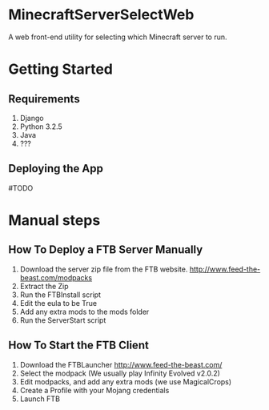 # MinecraftServerSelectWeb
A web front-end utility for selecting which Minecraft server to run.

# Getting Started

## Requirements
 1. Django
 2. Python 3.2.5
 3. Java
 4. ???
 
## Deploying the App

#TODO


# Manual steps

## How To Deploy a FTB Server Manually

1. Download the server zip file from the FTB website. http://www.feed-the-beast.com/modpacks
2. Extract the Zip
3. Run the FTBInstall script
4. Edit the eula to be True
5. Add any extra mods to the mods folder
6. Run the ServerStart script

## How To Start the FTB Client

1. Download the FTBLauncher http://www.feed-the-beast.com/
2. Select the modpack (We usually play Infinity Evolved v2.0.2)
3. Edit modpacks, and add any extra mods (we use MagicalCrops)
4. Create a Profile with your Mojang credentials
5. Launch FTB
